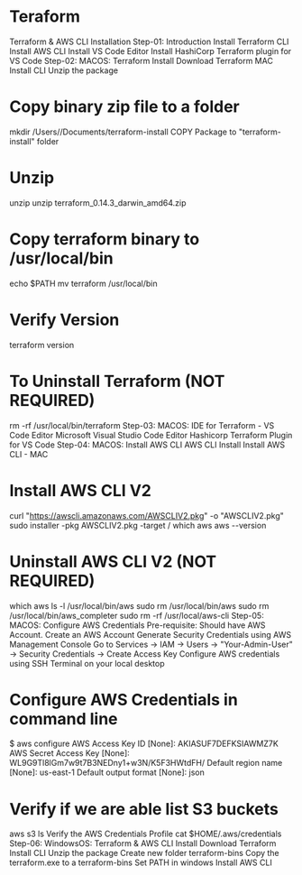 # Teraform
Terraform & AWS CLI Installation
Step-01: Introduction
Install Terraform CLI
Install AWS CLI
Install VS Code Editor
Install HashiCorp Terraform plugin for VS Code
Step-02: MACOS: Terraform Install
Download Terraform MAC
Install CLI
Unzip the package
# Copy binary zip file to a folder
mkdir /Users/<YOUR-USER>/Documents/terraform-install
COPY Package to "terraform-install" folder

# Unzip
unzip <PACKAGE-NAME>
unzip terraform_0.14.3_darwin_amd64.zip

# Copy terraform binary to /usr/local/bin
echo $PATH
mv terraform /usr/local/bin

# Verify Version
terraform version

# To Uninstall Terraform (NOT REQUIRED)
rm -rf /usr/local/bin/terraform
Step-03: MACOS: IDE for Terraform - VS Code Editor
Microsoft Visual Studio Code Editor
Hashicorp Terraform Plugin for VS Code
Step-04: MACOS: Install AWS CLI
AWS CLI Install
Install AWS CLI - MAC
# Install AWS CLI V2
curl "https://awscli.amazonaws.com/AWSCLIV2.pkg" -o "AWSCLIV2.pkg"
sudo installer -pkg AWSCLIV2.pkg -target /
which aws
aws --version

# Uninstall AWS CLI V2 (NOT REQUIRED)
which aws
ls -l /usr/local/bin/aws
sudo rm /usr/local/bin/aws
sudo rm /usr/local/bin/aws_completer
sudo rm -rf /usr/local/aws-cli
Step-05: MACOS: Configure AWS Credentials
Pre-requisite: Should have AWS Account.
Create an AWS Account
Generate Security Credentials using AWS Management Console
Go to Services -> IAM -> Users -> "Your-Admin-User" -> Security Credentials -> Create Access Key
Configure AWS credentials using SSH Terminal on your local desktop
# Configure AWS Credentials in command line
$ aws configure
AWS Access Key ID [None]: AKIASUF7DEFKSIAWMZ7K
AWS Secret Access Key [None]: WL9G9Tl8lGm7w9t7B3NEDny1+w3N/K5F3HWtdFH/
Default region name [None]: us-east-1
Default output format [None]: json

# Verify if we are able list S3 buckets
aws s3 ls
Verify the AWS Credentials Profile
cat $HOME/.aws/credentials 
Step-06: WindowsOS: Terraform & AWS CLI Install
Download Terraform
Install CLI
Unzip the package
Create new folder terraform-bins
Copy the terraform.exe to a terraform-bins
Set PATH in windows
Install AWS CLI
